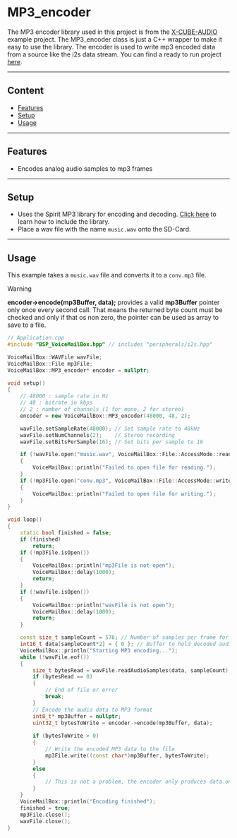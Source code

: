 # MP3_encoder
The MP3 encoder library used in this project is from the [X-CUBE-AUDIO](https://www.st.com/en/embedded-software/x-cube-audio.html) example project.
The MP3_encoder class is just a C++ wrapper to make it easy to use the library.
The encoder is used to write mp3 encoded data from a source like the i2s data stream.
You can find a ready to run project [here](../../Demos/F469/F469_MultiExample/README.md).

---
## Content
- [Features](#features)
- [Setup](#setup)
- [Usage](#usage)

---
## Features
- Encodes analog audio samples to mp3 frames 

---
## Setup
- Uses the Spirit MP3 library for encoding and decoding. [Click here](../../Demos/F469/F469_HelloAudio/README.md/#spiritdsp-mp3) to learn how to include the library.
- Place a wav file with the name `music.wav` onto the SD-Card.


---
## Usage
This example takes a `music.wav` file and converts it to a `conv.mp3` file.
> [!WARNING] 
> **encoder->encode(mp3Buffer, data);** provides a valid **mp3Buffer** pointer only once 
> every second call. That means the returned byte count must be checked and only if that 
> os non zero, the pointer can be used as array to save to a file.

``` C++ 
// Application.cpp
#include "BSP_VoiceMailBox.hpp" // includes "peripherals/i2s.hpp"

VoiceMailBox::WAVFile wavFile;
VoiceMailBox::File mp3File;
VoiceMailBox::MP3_encoder* encoder = nullptr;

void setup()
{
    // 48000 : sample rate in Hz
    // 48 : bitrate in kbps
    // 2 : number of channels (1 for mono, 2 for stereo)
    encoder = new VoiceMailBox::MP3_encoder(48000, 48, 2);

    wavFile.setSampleRate(48000); // Set sample rate to 48kHz
    wavFile.setNumChannels(2);    // Stereo recording
    wavFile.setBitsPerSample(16); // Set bits per sample to 16

    if (!wavFile.open("music.wav", VoiceMailBox::File::AccessMode::read))
    {
        VoiceMailBox::println("Failed to open file for reading.");
    }
    if (!mp3File.open("conv.mp3", VoiceMailBox::File::AccessMode::write))
    {
        VoiceMailBox::println("Failed to open file for writing.");
    }        
}

void loop()
{
    static bool finished = false;
    if (finished)
        return;
    if (!mp3File.isOpen())
    {
        VoiceMailBox::println("mp3File is not open");
        VoiceMailBox::delay(1000);
        return;
    }
    if (!wavFile.isOpen())
    {
        VoiceMailBox::println("wavFile is not open");
        VoiceMailBox::delay(1000);
        return;
    }

    const size_t sampleCount = 576; // Number of samples per frame for MP3 (2 channels, 16 bits per sample)
    int16_t data[sampleCount*2] = { 0 }; // Buffer to hold decoded audio samples
    VoiceMailBox::println("Starting MP3 encoding...");
    while (!wavFile.eof())
    {
        size_t bytesRead = wavFile.readAudioSamples(data, sampleCount);
        if (bytesRead == 0)
        {
            // End of file or error
            break;
        }
        // Encode the audio data to MP3 format
        int8_t* mp3Buffer = nullptr;
        uint32_t bytesToWrite = encoder->encode(mp3Buffer, data);
        
        if (bytesToWrite > 0)
        {
            // Write the encoded MP3 data to the file
            mp3File.write((const char*)mp3Buffer, bytesToWrite);
        }
        else
        {
            // This is not a problem, the encoder only produces data on every second call of the encode function.
        }
    }
    VoiceMailBox::println("Encoding finished");
    finished = true;
    mp3File.close();
    wavFile.close();
}
```